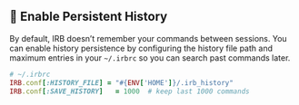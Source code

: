 ## 💾 Enable Persistent History
By default, IRB doesn’t remember your commands between sessions. You can enable history persistence by configuring the history file path and maximum entries in your `~/.irbrc` so you can search past commands later.

```ruby
# ~/.irbrc
IRB.conf[:HISTORY_FILE] = "#{ENV['HOME']}/.irb_history"
IRB.conf[:SAVE_HISTORY]   = 1000  # keep last 1000 commands
```